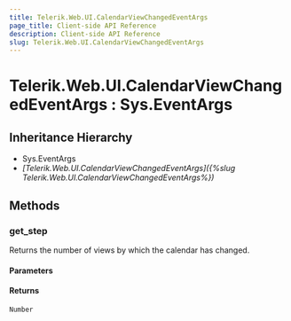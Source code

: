 ```yaml
---
title: Telerik.Web.UI.CalendarViewChangedEventArgs
page_title: Client-side API Reference
description: Client-side API Reference
slug: Telerik.Web.UI.CalendarViewChangedEventArgs
---
```


# Telerik.Web.UI.CalendarViewChangedEventArgs : Sys.EventArgs 

## Inheritance Hierarchy

* Sys.EventArgs
* *[Telerik.Web.UI.CalendarViewChangedEventArgs]({%slug Telerik.Web.UI.CalendarViewChangedEventArgs%})*

## Methods

###  get_step

Returns the number of views by which the calendar has changed.

#### Parameters

#### Returns

`Number` 


